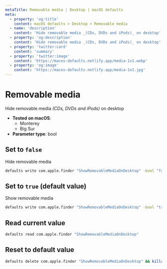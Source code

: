 ```yaml
---
metaTitle: Removable media | Desktop | macOS defaults
meta:
  - property: 'og:title'
    content: macOS defaults > Desktop > Removable media
  - name: 'description'
    content: 'Hide removable media _(CDs, DVDs and iPods)_ on desktop'
  - property: 'og:description'
    content: 'Hide removable media _(CDs, DVDs and iPods)_ on desktop'
  - property: 'twitter:card'
    content: 'summary'
  - property: 'twitter:image'
    content: 'https://macos-defaults.netlify.app/media-1x1.webp'
  - property: 'og:image'
    content: 'https://macos-defaults.netlify.app/media-1x1.jpg'
---
```


# Removable media

Hide removable media _(CDs, DVDs and iPods)_ on desktop

<!-- break lists -->

- **Tested on macOS**:
  - Monterey
  - Big Sur
- **Parameter type**: bool

## Set to `false`

Hide removable media

```bash
defaults write com.apple.finder "ShowRemovableMediaOnDesktop" -bool "false" && killall Finder
```

## Set to `true` (default value)

Show removable media

```bash
defaults write com.apple.finder "ShowRemovableMediaOnDesktop" -bool "true" && killall Finder
```

## Read current value

```bash
defaults read com.apple.finder "ShowRemovableMediaOnDesktop"
```

## Reset to default value

```bash
defaults delete com.apple.finder "ShowRemovableMediaOnDesktop" && killall Finder
```
